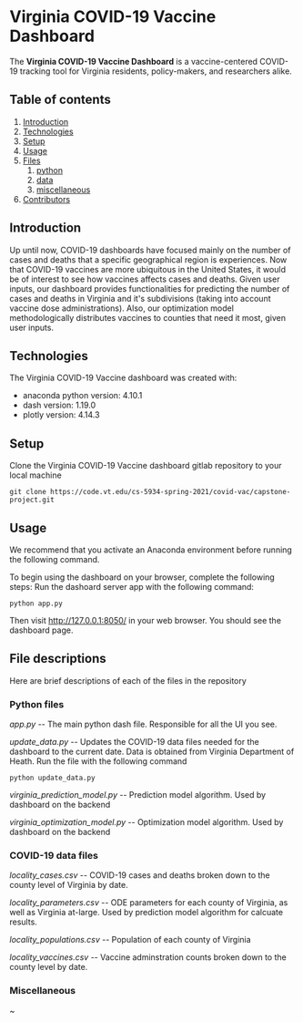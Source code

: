# Virginia COVID-19 Vaccine Dashboard
The **Virginia COVID-19 Vaccine Dashboard** is a vaccine-centered COVID-19 tracking tool for Virginia residents, policy-makers, and researchers alike. 

## Table of contents
1. [Introduction](#introduction)
2. [Technologies](#technologies)
3. [Setup](#setup)
4. [Usage](#usage)
5. [Files](#file-descriptions)
    1. [python](#python-files)
    2. [data](#covid-19-data-files)
    3. [miscellaneous](#miscellaneous)
6. [Contributors](#contributors)

## Introduction
Up until now, COVID-19 dashboards have focused mainly on the number of cases and deaths that a specific geographical region is experiences. Now that COVID-19 vaccines are more ubiquitous in the United States, it would be of interest to see how vaccines affects cases and deaths. Given user inputs, our dashboard provides functionalities for predicting the number of cases and deaths in Virginia and it's subdivisions (taking into account vaccine dose administrations). Also, our optimization model methodologically distributes vaccines to counties that need it most, given user inputs. 

## Technologies
The Virginia COVID-19 Vaccine dashboard was created with:
* anaconda python version: 4.10.1
* dash version: 1.19.0
* plotly version: 4.14.3

## Setup
Clone the Virginia COVID-19 Vaccine dashboard gitlab repository to your local machine
```
git clone https://code.vt.edu/cs-5934-spring-2021/covid-vac/capstone-project.git
```
## Usage
We recommend that you activate an Anaconda environment before running the following command.

To begin using the dashboard on your browser, complete the following steps:
Run the dashoard server app with the following command:
```
python app.py
```
Then visit http://127.0.0.1:8050/ in your web browser. You should see the dashboard page.

## File descriptions
Here are brief descriptions of each of the files in the repository

### Python files
*app.py*   --  The main python dash file. Responsible for all the UI you see.

*update_data.py*  -- Updates the COVID-19 data files needed for the dashboard to the current date. Data is obtained from Virginia Department of Heath. Run the file with the following command
```
python update_data.py
```

*virginia_prediction_model.py* -- Prediction model algorithm. Used by dashboard on the backend

*virginia_optimization_model.py* -- Optimization model algorithm. Used by dashboard on the backend


### COVID-19 data files
*locality_cases.csv* -- COVID-19 cases and deaths broken down to the county level of Virginia by date.

*locality_parameters.csv* -- ODE parameters for each county of Virginia, as well as Virginia at-large. Used by prediction model algorithm for calcuate results.

*locality_populations.csv* -- Population of each county of Virginia

*locality_vaccines.csv* -- Vaccine adminstration counts broken down to the county level by date.

### Miscellaneous






~                    
